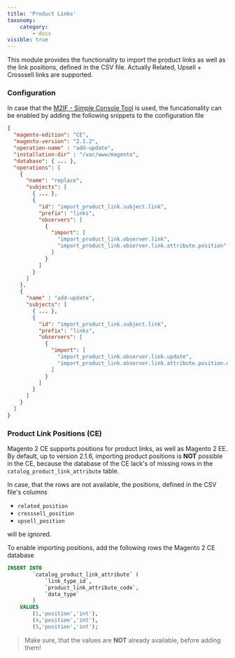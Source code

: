 ```yaml
---
title: 'Product Links'
taxonomy:
    category:
        - docs
visible: true
---
```


This module provides the functionality to import the product links as well as the link positions, 
defined in the CSV file. Actually Related, Upsell + Crosssell links are supported.

### Configuration

In case that the [M2IF - Simple Console Tool](https://github.com/techdivision/import-cli-simple) 
is used, the funcationality can be enabled by adding the following snippets to the configuration 
file

```json
{
  "magento-edition": "CE",
  "magento-version": "2.1.2",
  "operation-name" : "add-update",
  "installation-dir" : "/var/www/magento",
  "database": { ... },
  "operations": [
    {
      "name": "replace",
      "subjects": [
        { ... },
        {
          "id": "import_product_link.subject.link",
          "prefix": "links",
          "observers": [
            {
              "import": [
                "import_product_link.observer.link",
                "import_product_link.observer.link.attribute.position"
              ]
            }
          ]
        }
      ]
    },
    {
      "name" : "add-update",
      "subjects": [
        { ... },
        {
          "id": "import_product_link.subject.link",
          "prefix": "links",
          "observers": [
            {
              "import": [
                "import_product_link.observer.link.update",
                "import_product_link.observer.link.attribute.position.update"
              ]
            }
          ]
        }
      ]
    }
  ]
}
```

### Product Link Positions (CE)

Magento 2 CE supports positions for product links, as well as Magento 2 EE. By default, up to 
version 2.1.6, importing product positions is **NOT** possible in the CE, because the database 
of the CE lack's of missing rows in the `catalog_product_link_attribute` table.

In case, that the rows are not available, the positions, defined in the CSV file's columns 

* `related_position`
* `crosssell_position`
* `upsell_position`

will be ignored.

To enable importing positions, add the following rows the Magento 2 CE database

```sql
INSERT INTO 
        `catalog_product_link_attribute` (
            `link_type_id`, 
            `product_link_attribute_code`, 
            `data_type`
        ) 
    VALUES
        (1,'position','int'),
        (4,'position','int'),
        (5,'position','int');
```

> Make sure, that the values are **NOT** already available, before adding them!